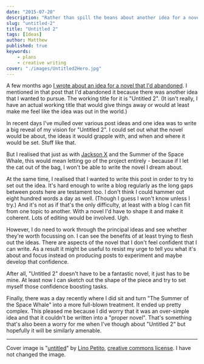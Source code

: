 ```yaml
---
date: "2015-07-20"
description: "Rather than spill the beans about another idea for a novel, I'm going to set myself some exercises for blogs posts that tackle the technical problems the idea poses for me as a writer."
slug: "untitled-2" 
title: "Untitled 2"
tags: [Ideas]
author: Matthew
published: true
keywords:
    - plans
    - creative writing
cover: "./images/Untitled2Hero.jpg"
---
```


A few months ago [I wrote about an idea for a novel that I'd abandoned](/jackson-x/). I mentioned in that post that I'd abandoned it because there was another idea that I wanted to pursue. The working title for it is "Untitled 2". (It isn't really, I have an actual working title that would give things away or would at least make me feel like the idea was out in the world.)

In recent days I've mulled over various post ideas and one idea was to write a big reveal of my vision for "Untitled 2". I could set out what the novel would be about, the ideas it would grapple with, and when and where it would be set. Stuff like that.

But I realised that just as with [Jackson X](/jackson-x/) and the Summer of the Space Whale, this would mean letting go of the project entirely - because if I let the cat out of the bag, I won't be able to write the novel I dream about.

At the same time, I realised that I wanted to write this post in order to try to set out the idea. It's hard enough to write a blog regularly as the long gaps between posts here are testament too. I don't think I could hammer out eight hundred words a day as well. (Though I guess I won't know unless I try.) And it's not as if that's the only difficulty, at least with a blog I can flit from one topic to another. With a novel I'd have to shape it and make it coherent. Lots of editing would be involved. Ugh.

However, I do need to work through the principal ideas and see whether they're worth focussing on. I can see the benefits of at least trying to flesh out the ideas. There are aspects of the novel that I don't feel confident that I can write. As a result it might be useful to resist my urge to tell you what it's about and focus instead on producing posts to experiment and maybe develop that confidence.

After all, "Untitled 2" doesn't have to be a fantastic novel, it just has to be mine. At least now I can sketch out the shape of the piece and try to set myself those confidence boosting tasks.

Finally, there was a day recently where I did sit and turn "The Summer of the Space Whale" into a more full-blown treatment. It ended up pretty complex. This pleased me because I did worry that it was an over-simple idea and that it couldn't be written into a "proper novel". That's something that's also been a worry for me when I've though about "Untitled 2" but hopefully it will be similarly amenable.

---

Cover image is "[untitled](https://flic.kr/p/kbkqft)" by [Lino Petito](https://www.flickr.com/photos/linosalento/), [creative commons license](https://creativecommons.org/licenses/by-nc-nd/2.0/). I have not changed the image.
